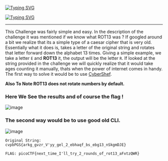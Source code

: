 
[![Typing SVG](https://readme-typing-svg.herokuapp.com?font=Fira+Code&size=30&pause=1000&width=435&lines=MOD26)](https://git.io/typing-svg)


[![Typing SVG](https://readme-typing-svg.herokuapp.com?font=Fira+Code&size=26&duration=3500&pause=1000&color=F72C2C&width=435&lines=Cryptography)](https://git.io/typing-svg)


---



This Challenge was fairly simple and easy. In the description of the challenge it was mentioned if we know what ROT13 was ? If googled around a bit we realize that its a simple type of a caesar cipher that is very old. Essentially what it does is, takes a letter of the original string and rotates that letter forward down the alphabet 13 times. Giving a simple example, we take a letter `E` and **ROT13** it, the output will be the letter `R`. If looked at the string provided in the challenge we will quickly realize that it would take ages counting it manually, thats when the power of internet comes in handy. The first way to solve it would be to use [CyberShef](https://gchq.github.io/CyberChef/).

**Also To Note ROT13 does not rotate numbers by default.**

### Here We See the results and of course the flag !


![image](https://user-images.githubusercontent.com/102762345/234507143-316750b9-a06b-477b-a76a-89770583c5eb.png)


### The second way would be to use good old CLI.

![image](https://user-images.githubusercontent.com/102762345/234506832-b7390466-fd26-434d-b8be-4d32d1908efd.png)


`Original String: cvpbPGS{arkg_gvzr_V'yy_gel_2_ebhaqf_bs_ebg13_nSkgmDJE}`

`FLAG: picoCTF{next_time_I'll_try_2_rounds_of_rot13_aFxtzQWR}`

